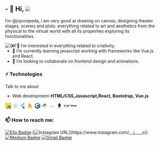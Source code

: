 ## - 👋 Hi, <img src="https://github.com/TheDudeThatCode/TheDudeThatCode/blob/master/Assets/Hi.gif" width="29px"> 

 I’m @jojocepeda, i am very good at drawing on canvas, designing theater stages, scenes and plots. everything related to art and aesthetics from the physical to the virtual world with all its properties exploring its functionalities.
 
 <img align="left" alt="GIF" src="https://media.giphy.com/media/3o72F7RrTPW6jymXew/giphy.gif" />

- 👀 I’m interested in everything related to criativity.
- 🌱 I’m currently learning javascript working with frameworks like Vue.js and React.
- 💞️ I’m looking to collaborate on frontend design and animations.

### ⚡ Technologies
Talk to me about
- Web development-**HTML/CSS,Javascript,React, Bootstrap, Vue.js**


<code><img height="20" src="https://raw.githubusercontent.com/github/explore/80688e429a7d4ef2fca1e82350fe8e3517d3494d/topics/javascript/javascript.png"></code>
<code><img height="20" src="https://raw.githubusercontent.com/github/explore/80688e429a7d4ef2fca1e82350fe8e3517d3494d/topics/react/react.png"></code>
<code><img height="20" src="https://raw.githubusercontent.com/github/explore/80688e429a7d4ef2fca1e82350fe8e3517d3494d/topics/flutter/flutter.png"></code>
<code><img height="20" src="https://raw.githubusercontent.com/github/explore/80688e429a7d4ef2fca1e82350fe8e3517d3494d/topics/firebase/firebase.png"></code>
<code><img height="20" src="https://raw.githubusercontent.com/github/explore/80688e429a7d4ef2fca1e82350fe8e3517d3494d/topics/cpp/cpp.png"></code>
<code><img height="20" src="https://raw.githubusercontent.com/github/explore/80688e429a7d4ef2fca1e82350fe8e3517d3494d/topics/python/python.png"></code>
<code><img height="20" src="https://raw.githubusercontent.com/github/explore/80688e429a7d4ef2fca1e82350fe8e3517d3494d/topics/mysql/mysql.png"></code>
<code><img height="20" src="https://raw.githubusercontent.com/github/explore/80688e429a7d4ef2fca1e82350fe8e3517d3494d/topics/ethereum/ethereum.png"></code>
<code><img height="20" src="https://raw.githubusercontent.com/github/explore/80688e429a7d4ef2fca1e82350fe8e3517d3494d/topics/git/git.png"></code>
<code><img height="20" src="https://raw.githubusercontent.com/github/explore/80688e429a7d4ef2fca1e82350fe8e3517d3494d/topics/django/django.png"></code>


###  📫 How to reach me:

[![Ello Badge](https://img.shields.io/badge/ELLO-Find%20Me-brightgreen)](https://ello.co/__j____o)
[![Instagram URL](https://img.shields.io/twitter/url?color=%23fb3958&label=follow&logo=instagram&logoColor=%23fb3958&style=flat-square&url=https%3A%2F%2Fwww.instagram.com%2Falejorc_)](https://www.instagram.com/__j____o/)
 [![Medium Badge](https://img.shields.io/badge/-@mishra.shanu15-03a57a?style=flat-square&labelColor=000000&logo=Medium&link=https://medium.com/@mishra.shanu15/)](https://medium.com/@mishra.shanu15/)
[![Gmail Badge](https://img.shields.io/badge/Gmail-c14438?style=flat-square&logo=Gmail&logoColor=white&link=mailto:cepedajojo20@gmail.com)](mailto:cepedajojo20@gmail.com)

